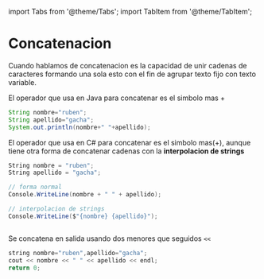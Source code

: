 import Tabs from '@theme/Tabs';
import TabItem from '@theme/TabItem';

# Concatenacion

Cuando hablamos de concatenacion es la capacidad de unir cadenas de caracteres formando una sola esto con el fin de agrupar texto fijo con texto variable.

<Tabs groupId="lenguaje">

<TabItem value="java" label="Java">

El operador que usa en Java para concatenar es el simbolo mas +

```java 
String nombre="ruben";
String apellido="gacha";
System.out.println(nombre+" "+apellido);
```

</TabItem>

<TabItem value="csharp" label="C#">

El operador que usa en C# para concatenar es el simbolo mas(+), aunque tiene otra forma de concatenar cadenas con la **interpolacion de strings**

```csharp 
String nombre = "ruben";
String apellido = "gacha";

// forma normal
Console.WriteLine(nombre + " " + apellido);

// interpolacion de strings
Console.WriteLine($"{nombre} {apellido}");
```

</TabItem>

<TabItem value="vb" label="VB">

```visual-basic

```

</TabItem>

<TabItem value="cpp" label="C++">

Se concatena en salida usando dos menores que seguidos `<<`
```cpp
string nombre="ruben",apellido="gacha";
cout << nombre << " " << apellido << endl;
return 0;
```

</TabItem>

<TabItem value="py" label="Python">

```py 

```

</TabItem>

<TabItem value="go" label="Go">

```py 

```

</TabItem>
</Tabs>